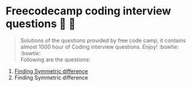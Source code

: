 # **Freecodecamp coding interview questions :scroll: :scroll:**
>Solutions of the questions provided by free code camp, it contains almost 1000 hour of Coding interview questions. Enjoy! :bowtie: :bowtie: <br>
Following are the questions:
<oL>
<a href="https://github.com/mishra-anubhav/Free-code-camp-coding-interview-questions/tree/main/Algorithms"><li> Finding Symmetric difference</li></a>
<li> Finding Symmetric difference</li>

</ol>
